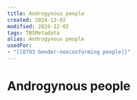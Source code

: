 ```yaml
---
title: Androgynous people
created: 2024-12-02
modified: 2024-12-02
tags: TBSMetadata
alias: Androgynous people
usedFor:
- "[[8793 Gender-nonconforming people]]"
---
```

# Androgynous people
